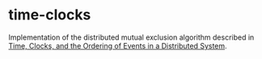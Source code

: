 # time-clocks

Implementation of the distributed mutual exclusion algorithm described in [Time, Clocks, and the Ordering of Events in a Distributed System](https://lamport.azurewebsites.net/pubs/time-clocks.pdf).
